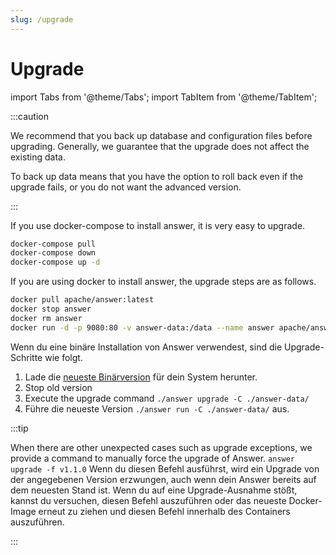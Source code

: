 ```yaml
---
slug: /upgrade
---
```


# Upgrade

import Tabs from '@theme/Tabs';
import TabItem from '@theme/TabItem';

:::caution

We recommend that you back up database and configuration files before upgrading. Generally, we guarantee that the upgrade does not affect the existing data.

To back up data means that you have the option to roll back even if the upgrade fails, or you do not want the advanced version.

:::

<Tabs>
  <TabItem value="docker-compose" label="Docker Compose" default>

If you use docker-compose to install answer, it is very easy to upgrade.

```bash
docker-compose pull
docker-compose down
docker-compose up -d
```

  </TabItem>
  <TabItem value="docker" label="Docker">

If you are using docker to install answer, the upgrade steps are as follows.

```bash
docker pull apache/answer:latest
docker stop answer
docker rm answer
docker run -d -p 9080:80 -v answer-data:/data --name answer apache/answer:latest
```

  </TabItem>
  <TabItem value="binary" label="Binary">

Wenn du eine binäre Installation von Answer verwendest, sind die Upgrade-Schritte wie folgt.

1. Lade die [neueste Binärversion](https://github.com/apache/incubator-answer/releases) für dein System herunter.
2. Stop old version
3. Execute the upgrade command `./answer upgrade -C ./answer-data/`
4. Führe die neueste Version `./answer run -C ./answer-data/` aus.


  </TabItem>
</Tabs>

:::tip

When there are other unexpected cases such as upgrade exceptions, we provide a command to manually force the upgrade of Answer. `answer upgrade -f v1.1.0` Wenn du diesen Befehl ausführst, wird ein Upgrade von der angegebenen Version erzwungen, auch wenn dein Answer bereits auf dem neuesten Stand ist. Wenn du auf eine Upgrade-Ausnahme stößt, kannst du versuchen, diesen Befehl auszuführen oder das neueste Docker-Image erneut zu ziehen und diesen Befehl innerhalb des Containers auszuführen.

:::

